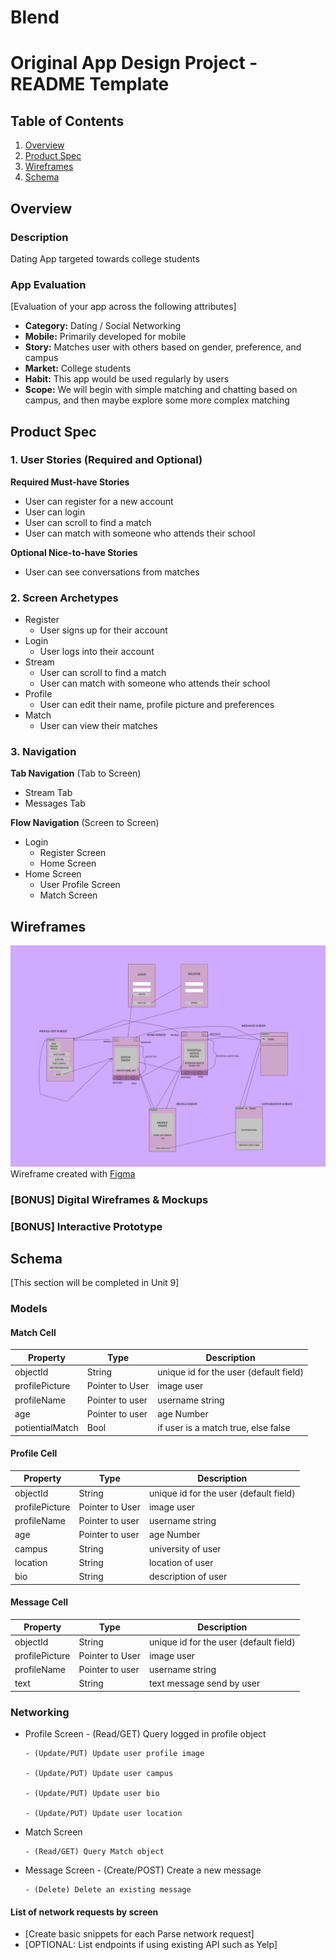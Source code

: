 # Blend
Original App Design Project - README Template
===

## Table of Contents
1. [Overview](#Overview)
1. [Product Spec](#Product-Spec)
1. [Wireframes](#Wireframes)
2. [Schema](#Schema)

## Overview
### Description
Dating App targeted towards college students

### App Evaluation
[Evaluation of your app across the following attributes]
- **Category:** Dating / Social Networking
- **Mobile:** Primarily developed for mobile
- **Story:** Matches user with others based on gender, preference, and campus
- **Market:** College students
- **Habit:** This app would be used regularly by users
- **Scope:** We will begin with simple matching and chatting based on campus, and then maybe explore some more complex matching

## Product Spec

### 1. User Stories (Required and Optional)

**Required Must-have Stories**

* User can register for a new account
* User can login
* User can scroll to find a match
* User can match with someone who attends their school


**Optional Nice-to-have Stories**

* User can see conversations from matches

### 2. Screen Archetypes

* Register
   * User signs up for their account
* Login
   * User logs into their account
* Stream
   * User can scroll to find a match
   * User can match with someone who attends their school
* Profile
   * User can edit their name, profile picture and preferences
* Match
   * User can view their matches

### 3. Navigation

**Tab Navigation** (Tab to Screen)

* Stream Tab
* Messages Tab

**Flow Navigation** (Screen to Screen)

* Login
   * Register Screen
   * Home Screen
* Home Screen
   * User Profile Screen
   * Match Screen

## Wireframes
![Screenshot](Wireframe.png)
Wireframe created with [Figma](https://www.figma.com/)

### [BONUS] Digital Wireframes & Mockups

### [BONUS] Interactive Prototype

## Schema 
[This section will be completed in Unit 9]

### Models

#### Match Cell

   | Property      | Type     | Description |
   | ------------- | -------- | ------------|
   | objectId      | String   | unique id for the user (default field) |
   | profilePicture| Pointer to User| image user |
   | profileName   | Pointer to user| username string|
   | age           | Pointer to user| age Number |
   | potientialMatch|Bool     | if user is a match true, else false|

#### Profile Cell

   | Property      | Type     | Description |
   | ------------- | -------- | ------------|
   | objectId      | String   | unique id for the user (default field) |
   | profilePicture| Pointer to User| image user |
   | profileName   | Pointer to user| username string|
   | age           | Pointer to user| age Number |
   | campus        | String   | university of user|
   | location      | String   | location of user|
   | bio           | String   | description of user|

#### Message Cell
   | Property      | Type     | Description |
   | ------------- | -------- | ------------|
   | objectId      | String   | unique id for the user (default field) |
   | profilePicture| Pointer to User| image user |
   | profileName   | Pointer to user| username string|
   | text          | String         | text message send by user|



### Networking

- Profile Screen
      - (Read/GET) Query logged in profile object

      - (Update/PUT) Update user profile image

      - (Update/PUT) Update user campus

      - (Update/PUT) Update user bio

      - (Update/PUT) Update user location

- Match Screen

      - (Read/GET) Query Match object

- Message Screen
      - (Create/POST) Create a new message

      - (Delete) Delete an existing message

#### List of network requests by screen

- [Create basic snippets for each Parse network request]
- [OPTIONAL: List endpoints if using existing API such as Yelp]
